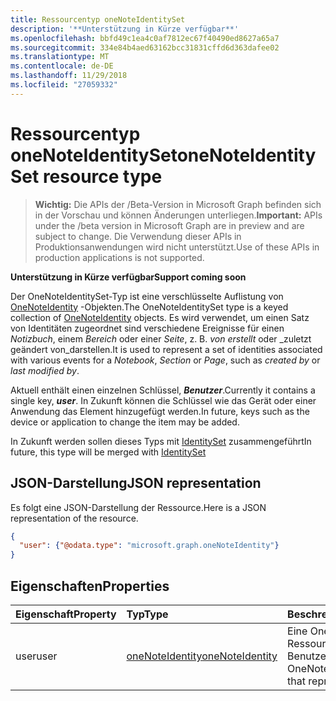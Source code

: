 ```yaml
---
title: Ressourcentyp oneNoteIdentitySet
description: '**Unterstützung in Kürze verfügbar**'
ms.openlocfilehash: bbfd49c1ea4c0af7812ec67f40490ed8627a65a7
ms.sourcegitcommit: 334e84b4aed63162bcc31831cffd6d363dafee02
ms.translationtype: MT
ms.contentlocale: de-DE
ms.lasthandoff: 11/29/2018
ms.locfileid: "27059332"
---
```

# <a name="onenoteidentityset-resource-type"></a><span data-ttu-id="45911-103">Ressourcentyp oneNoteIdentitySet</span><span class="sxs-lookup"><span data-stu-id="45911-103">oneNoteIdentitySet resource type</span></span>

> <span data-ttu-id="45911-104">**Wichtig:** Die APIs der /Beta-Version in Microsoft Graph befinden sich in der Vorschau und können Änderungen unterliegen.</span><span class="sxs-lookup"><span data-stu-id="45911-104">**Important:** APIs under the /beta version in Microsoft Graph are in preview and are subject to change.</span></span> <span data-ttu-id="45911-105">Die Verwendung dieser APIs in Produktionsanwendungen wird nicht unterstützt.</span><span class="sxs-lookup"><span data-stu-id="45911-105">Use of these APIs in production applications is not supported.</span></span>

<span data-ttu-id="45911-106">**Unterstützung in Kürze verfügbar**</span><span class="sxs-lookup"><span data-stu-id="45911-106">**Support coming soon**</span></span>

<span data-ttu-id="45911-107">Der OneNoteIdentitySet-Typ ist eine verschlüsselte Auflistung von [OneNoteIdentity](onenoteidentity.md) -Objekten.</span><span class="sxs-lookup"><span data-stu-id="45911-107">The OneNoteIdentitySet type is a keyed collection of [OneNoteIdentity](onenoteidentity.md) objects.</span></span>
<span data-ttu-id="45911-108">Es wird verwendet, um einen Satz von Identitäten zugeordnet sind verschiedene Ereignisse für einen _Notizbuch_, einem _Bereich_ oder einer _Seite_, z. B. _von erstellt_ oder _zuletzt geändert von_darstellen.</span><span class="sxs-lookup"><span data-stu-id="45911-108">It is used to represent a set of identities associated with various events for a _Notebook_, _Section_ or _Page_, such as _created by_ or _last modified by_.</span></span> 
 
<span data-ttu-id="45911-109">Aktuell enthält einen einzelnen Schlüssel, _**Benutzer**_.</span><span class="sxs-lookup"><span data-stu-id="45911-109">Currently it contains a single key, _**user**_.</span></span>  <span data-ttu-id="45911-110">In Zukunft können die Schlüssel wie das Gerät oder einer Anwendung das Element hinzugefügt werden.</span><span class="sxs-lookup"><span data-stu-id="45911-110">In future, keys such as the device or application to change the item may be added.</span></span>

<span data-ttu-id="45911-111">In Zukunft werden sollen dieses Typs mit [IdentitySet](identityset.md) zusammengeführt</span><span class="sxs-lookup"><span data-stu-id="45911-111">In future, this type will be merged with [IdentitySet](identityset.md)</span></span>

## <a name="json-representation"></a><span data-ttu-id="45911-112">JSON-Darstellung</span><span class="sxs-lookup"><span data-stu-id="45911-112">JSON representation</span></span>

<span data-ttu-id="45911-113">Es folgt eine JSON-Darstellung der Ressource.</span><span class="sxs-lookup"><span data-stu-id="45911-113">Here is a JSON representation of the resource.</span></span>

<!-- {
  "blockType": "resource",
  "optionalProperties": [

  ],
  "@odata.type": "microsoft.graph.onenoteidentityset"
}-->

```json
{
  "user": {"@odata.type": "microsoft.graph.oneNoteIdentity"}
}

```
## <a name="properties"></a><span data-ttu-id="45911-114">Eigenschaften</span><span class="sxs-lookup"><span data-stu-id="45911-114">Properties</span></span>
| <span data-ttu-id="45911-115">Eigenschaft</span><span class="sxs-lookup"><span data-stu-id="45911-115">Property</span></span>     | <span data-ttu-id="45911-116">Typ</span><span class="sxs-lookup"><span data-stu-id="45911-116">Type</span></span>   |<span data-ttu-id="45911-117">Beschreibung</span><span class="sxs-lookup"><span data-stu-id="45911-117">Description</span></span>|
|:---------------|:--------|:----------|
|<span data-ttu-id="45911-118">user</span><span class="sxs-lookup"><span data-stu-id="45911-118">user</span></span>|[<span data-ttu-id="45911-119">oneNoteIdentity</span><span class="sxs-lookup"><span data-stu-id="45911-119">oneNoteIdentity</span></span>](onenoteidentity.md)|<span data-ttu-id="45911-120">Eine OneNoteIdentity-Ressource, die einen Benutzer darstellt.</span><span class="sxs-lookup"><span data-stu-id="45911-120">A OneNoteIdentity resource that represents a user.</span></span>|

<!-- uuid: 8fcb5dbc-d5aa-4681-8e31-b001d5168d79
2015-10-25 14:57:30 UTC -->
<!-- {
  "type": "#page.annotation",
  "description": "oneNoteIdentitySet resource",
  "keywords": "",
  "section": "documentation",
  "tocPath": ""
}-->
